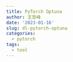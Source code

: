 ```yaml
---
title: PyTorch Optuna
author: 王哲峰
date: '2023-01-16'
slug: dl-pytorch-optuna
categories:
  - pytorch
tags:
  - tool
---
```

